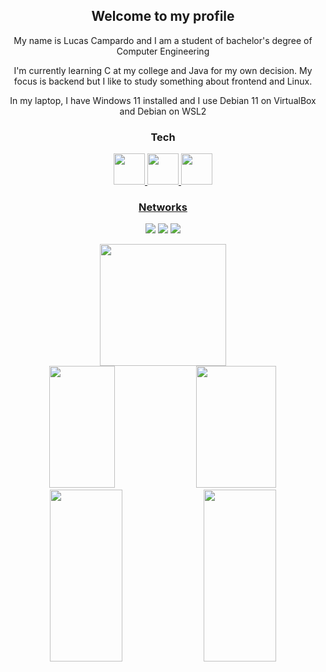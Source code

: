 <div align="center">

## Welcome to my profile

My name is Lucas Campardo and I am a student of bachelor's degree of Computer Engineering

I'm currently learning C at my college and Java for my own decision. My focus is backend but I like to study something about frontend and Linux.

In my laptop, I have Windows 11 installed and I use Debian 11 on VirtualBox and Debian on WSL2

  
  <!-- TECNOLOGIAS QUE TENHO DOMÍNIO -->
### Tech
<div display="inline_block">
 <a href="#" target="_blank"><img src="https://cdn.jsdelivr.net/gh/devicons/devicon/icons/c/c-original.svg" height="50px"/>
 <!--<a href="#" target="_blank"><img src="https://cdn.jsdelivr.net/gh/devicons/devicon/icons/cplusplus/cplusplus-original.svg" height="50px"/>   -->
 <a href="#" target="_blank"><img src="https://cdn.jsdelivr.net/gh/devicons/devicon/icons/java/java-original.svg" height="50px"/>
 <a href="#" target="_blank"><img src="https://cdn.jsdelivr.net/gh/devicons/devicon/icons/git/git-plain.svg" height="50px"/>
</div>
   
<!-- INFORMAÇÕES ADICIONAIS -->
### Networks
  <a href="https://www.linkedin.com/in/lucascampardo/" target="_blank"><img src="https://img.shields.io/badge/-LinkedIn-%230077B5?style=for-the-badge&logo=linkedin&logoColor=white" target="_blank"></a>
  <a href="mailto:lucascampardo@outlook.com" target="_blank"><img src="https://img.shields.io/badge/Microsoft_Outlook-0078D4?style=for-the-badge&logo=microsoft-outlook&logoColor=white" target="_blank"></a>
  <a href="https://www.twitter.com/proglucas_" target="_blank"><img src="https://img.shields.io/badge/Twitter-1DA1F2?style=for-the-badge&logo=twitter&logoColor=white"></a>
   </div>
   
   
   <div align="center">
     <img width="63.2%" height="195px" src="https://github-profile-summary-cards.vercel.app/api/cards/profile-details?username=lucascampardo&theme=cobalt"/>
  <!--<img width="33%" height="195px" src="https://github-readme-stats.vercel.app/api/top-langs/?username=lucascampardo&theme=cobalt" /> -->
  <img width="45.7%" height="195px" src="https://github-readme-stats-git-masterrstaa-rickstaa.vercel.app/api?username=lucascampardo&theme=cobalt" />
  <img width="50.5%" height="195px" src="https://github-readme-streak-stats.herokuapp.com/?user=lucascampardo&theme=cobalt" />
  <img width="48.1%" height="275px" src="http://github-profile-summary-cards.vercel.app/api/cards/repos-per-language?username=lucascampardo&theme=cobalt" />
  <img width="48.1%" height="275px" src="http://github-profile-summary-cards.vercel.app/api/cards/most-commit-language?username=lucascampardo&theme=cobalt" />
   </div>
